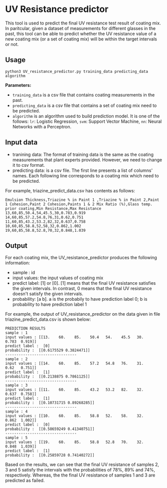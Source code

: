 # UV Resistance predictor
This tool is used to predict the final UV resistance test result of coating mix.
In paritcular, given a dataset of measurements for different glasses in the past, this tool can be able to predict whether the UV resistance value of a new coating mix (or a set of coating mix) will be within the target intervals or not.

## Usage
    python3 UV_resistance_predictor.py training_data predicting_data algorithm
**Parameters:**
- `training_data` is a csv file that contains coating measurements in the past.
- `predicting_data` is a csv file that contains a set of coating mix need to be predicted.
- `algorithm` is an algorithm used to build prediction model. It is one of the follows: `lr`: Logistic Regression, `svm`: Support Vector Machine, `nn`: Neural Networks with a Perceptron.

## Input data
- tranining data: The format of training data is the same as the coating measurements that plant experts provided. However, we need to change it to csv format.
- predicting data: is a csv file. The first line presents a list of columns' names. Each following line corresponds to a coating mix which need to be predicted. 

For example, triazine_predict_data.csv has contents as follows:

	Emulsion Thickness,Triazine % in Paint 1 ,Triazine % in Paint 2,Paint 1 Cohesion,Paint 2 Cohesion,Paints 1 & 2 Mix Ratio (%),Glass temp. prior coating,Min Resistance,Max Resistance
	13,60,85,50.4,54,45.5,30,0.783,0.919
	14,60,85,57.2,54.8,76,31,0.62,0.751
	11,60,85,43.2,53.2,82,32,0.637,0.758
	10,60,85,58.8,52,58,32,0.862,1.002
	19,60,85,58.8,52.8,70,32,0.848,1.039

## Output 
For each coating mix, the UV_resistance_predictor produces the following information:
- sample : id
- input values: the input values of coating mix
- predict label: [1] or [0]. [1] means that the final UV resistance satisfies the given intervals. In contrast, 0 means that the final UV resistance doesn't satisfy the given intervals.
- probability: [a b]. a is the probabily to have prediction label 0; b is probability to have prediction label 1

For example, the output of UV_resistance_predictor on the data given in file triazine_predict_data.csv is shown below:

	PREDICTION RESULTS
	sample : 1
	input values : [[13.    60.    85.    50.4   54.    45.5   30.     0.783  0.919]]
	predict label :  [0]
	probability :  [[0.6175529 0.3824471]]
	--------------------------------
	sample : 2
	input values : [[14.    60.    85.    57.2   54.8   76.    31.     0.62   0.751]]
	predict label :  [1]
	probability :  [[0.2138875 0.7861125]]
	--------------------------------
	sample : 3
	input values : [[11.    60.    85.    43.2   53.2   82.    32.     0.637  0.758]]
	predict label :  [1]
	probability :  [[0.10731715 0.89268285]]
	--------------------------------
	sample : 4
	input values : [[10.    60.    85.    58.8   52.    58.    32.     0.862  1.002]]
	predict label :  [0]
	probability :  [[0.58659249 0.41340751]]
	--------------------------------
	sample : 5
	input values : [[19.    60.    85.    58.8   52.8   70.    32.     0.848  1.039]]
	predict label :  [1]
	probability :  [[0.25859728 0.74140272]]
	

Based on the results, we can see that the final UV resistance of samples 2, 3 and 5 satisfy the intervals with the probabilities of 78%, 89% and 74%, respectively. Whereas, the the final UV resistance of samples 1 and 3 are predicted as failed.